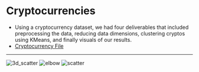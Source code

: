 # Cryptocurrencies
- Using a cryptocurrency dataset, we had four deliverables that included preprocessing the data, reducing data dimensions, clustering cryptos using KMeans, and finally visuals of our results.
- [Cryptocurrency File](/crypto_clustering.ipynb)
---------------------------------------------------------
![3d_scatter](https://user-images.githubusercontent.com/80421977/126555340-88e0d1e1-e80f-4fb2-89bf-5e2c4c19d9e1.PNG)
![elbow](https://user-images.githubusercontent.com/80421977/126555351-e7a59a02-3b35-4c51-bcfc-107713fec7eb.PNG)
![scatter](https://user-images.githubusercontent.com/80421977/126555354-a5113ca2-3acf-4d55-80c4-be5322f1d093.PNG)
